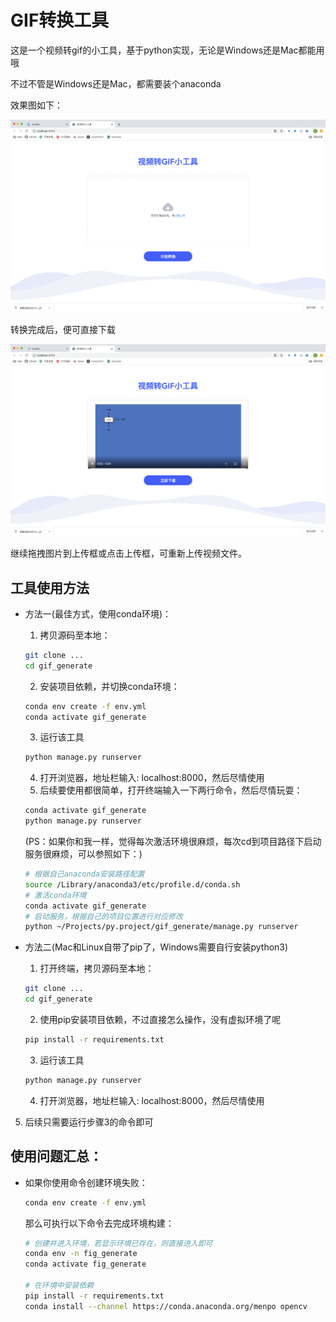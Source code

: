 # GIF转换工具

这是一个视频转gif的小工具，基于python实现，无论是Windows还是Mac都能用哦

不过不管是Windows还是Mac，都需要装个anaconda

效果图如下：

![image-20200426175354454](image/README.asset/image-20200426175354454.png)

转换完成后，便可直接下载

![image-20200426175509987](image/README.asset/image-20200426175509987.png)

继续拖拽图片到上传框或点击上传框，可重新上传视频文件。







## 工具使用方法

* 方法一(最佳方式，使用conda环境)：

    1. 拷贝源码至本地：

    ```bash
    git clone ...
    cd gif_generate
    ```

    2. 安装项目依赖，并切换conda环境：

    ```bash
    conda env create -f env.yml
    conda activate gif_generate
    ```

    3. 运行该工具

    ```bash
    python manage.py runserver
    ```

    4. 打开浏览器，地址栏输入: localhost:8000，然后尽情使用
    5. 后续要使用都很简单，打开终端输入一下两行命令，然后尽情玩耍：

    ```bash
    conda activate gif_generate
    python manage.py runserver
    ```

    (PS：如果你和我一样，觉得每次激活环境很麻烦，每次cd到项目路径下启动服务很麻烦，可以参照如下：)
    
    ```bash
    # 根据自己anaconda安装路径配置
    source /Library/anaconda3/etc/profile.d/conda.sh
    # 激活conda环境
    conda activate gif_generate
    # 启动服务，根据自己的项目位置进行对应修改
    python ~/Projects/py.project/gif_generate/manage.py runserver
    ```
    
    



* 方法二(Mac和Linux自带了pip了，Windows需要自行安装python3)

    1. 打开终端，拷贝源码至本地：

    ```bash
    git clone ...
    cd gif_generate
    ```

    2. 使用pip安装项目依赖，不过直接怎么操作，没有虚拟环境了呢

    ```bash
    pip install -r requirements.txt
    ```

    3. 运行该工具

    ```bash
    python manage.py runserver
    ```

    4. 打开浏览器，地址栏输入: localhost:8000，然后尽情使用
5. 后续只需要运行步骤3的命令即可





## 使用问题汇总：

* 如果你使用命令创建环境失败：

    ```bash
    conda env create -f env.yml
    ```

    那么可执行以下命令去完成环境构建：

    ```bash
    # 创建并进入环境，若显示环境已存在，则直接进入即可
    conda env -n fig_generate
    conda activate fig_generate
    
    # 在环境中安装依赖
    pip install -r requirements.txt
    conda install --channel https://conda.anaconda.org/menpo opencv
    ```















